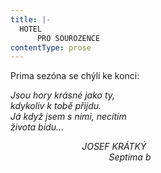 ```yaml
---
title: |-
  HOTEL
      PRO SOUROZENCE
contentType: prose
---
```


Prima sezóna se chýlí ke konci:

_Jsou hory krásné jako ty,  
kdykoliv k tobě přijdu.  
Já když jsem s nimi, necítím  
života bídu…_

                             _JOSEF KRÁTKÝ  
                                        Septima b_
